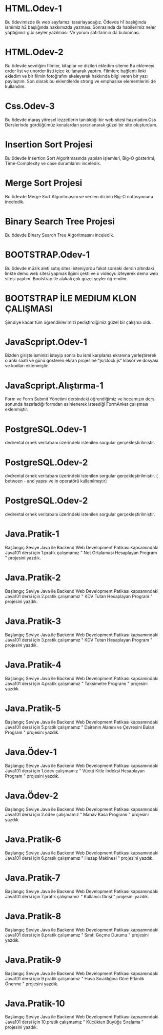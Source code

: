 # HTML.Odev-1

Bu ödevimizde ilk web sayfamızı tasarlayacağız. 
Ödevde h1 başlığında ismimiz h2 başlığında hakkımızda yazması. Sonrasında da habilerimiz neler yaptığımız gibi şeyler yazılması. Ve yorum satırlarının da bulunması.

# HTML.Odev-2

Bu ödevde sevdiğim filmler, kitaplar ve dizileri ekledim siteme.Bu eklemeyi order list ve unorder listi içiçe kullanarak yaptım.  Filmlere bağlantı linki ekledim ve bir filmin fotoğrafını ekeleyerek hakkında bilgi veren bir yazı paylaştım. Son olarak bu eklentilerde strong ve emphasise elementlerini de kullandım.

# Css.Odev-3

Bu ödevde maraş yöresel lezzetlerin tanıtıldığı bir web sitesi hazırladım.Css Derslerinde gördüğümüz konulardan yararlanarak güzel bir site oluşturdum.

# Insertion Sort Projesi

Bu ödevde Insertion Sort Algoritmasında yapılan işlemleri, Big-O gösterimi, Time-Complexity ve case durumlarını inceledik.

# Merge Sort Projesi

Bu ödevde Merge Sort Algoritmasını ve verilen dizinin Big-O notasyonunu  inceledik.

# Binary Search Tree Projesi

Bu ödevde Binary Search Tree Algoritmasını inceledik.

# BOOTSTRAP.Odev-1

Bu ödevde müzik aleti satış sitesi isteniyordu fakat sonraki dersin altındaki linkte demo web sitesi yapmak ilgimi çekti ve o videoyu izleyerek demo web sitesi yaptım. Bootstrap ile alakalı çok güzel şeyler öğrendim. 

# BOOTSTRAP İLE MEDIUM KLON ÇALIŞMASI

Şimdiye kadar tüm öğrendiklerimizi pediştirdiğimiz güzel bir çalışma oldu.

# JavaScpript.Odev-1

Bizden girişte isminizi isteyip sonra bu ismi karşılama ekranına yerleştirerek o anki saati ve günü gösteren ekran projesine "js/clock.js" klasör ve dosyası ve kodları eklenmiştir.

# JavaScpript.Alıştırma-1

Form ve Form Submit Yönetimi dersindeki öğrendiğimiz ve hocamızın ders sonunda hazırladığı formdan esinlenerek isteediği FormAnket çalışması eklenmiştir.

# PostgreSQL.Odev-1

dvdrental örnek veritabanı üzerindeki istenilen sorgular gerçekleştirilmiştir.

# PostgreSQL.Odev-2

dvdrental örnek veritabanı üzerindeki istenilen sorgular gerçekleştirilmiştir. ( between - and yapısı ve in operatörü kullanılmıştır)

# PostgreSQL.Odev-2

dvdrental örnek veritabanı üzerindeki istenilen sorgular gerçekleştirilmiştir.

# Java.Pratik-1

Başlangıç Seviye Java ile Backend Web Development Patikası kapsamındaki Java101 dersi için 1.pratik çalışmamız " Not Ortalaması Hesaplayan Program " projesini yazdık.

# Java.Pratik-2

Başlangıç Seviye Java ile Backend Web Development Patikası kapsamındaki Java101 dersi için 2.pratik çalışmamız " KDV Tutarı Hesaplayan Program " projesini yazdık.

# Java.Pratik-3

Başlangıç Seviye Java ile Backend Web Development Patikası kapsamındaki Java101 dersi için 3.pratik çalışmamız " KDV Tutarı Hesaplayan Program " projesini yazdık.

# Java.Pratik-4

Başlangıç Seviye Java ile Backend Web Development Patikası kapsamındaki Java101 dersi için 4.pratik çalışmamız " Taksimetre Programı " projesini yazdık.

# Java.Pratik-5

Başlangıç Seviye Java ile Backend Web Development Patikası kapsamındaki Java101 dersi için 5.pratik çalışmamız " Dairenin Alanını ve Çevresini Bulan Program " projesini yazdık.

# Java.Ödev-1

Başlangıç Seviye Java ile Backend Web Development Patikası kapsamındaki Java101 dersi için 1.ödev çalışmamız " Vücut Kitle İndeksi Hesaplayan Program " projesini yazdık.

# Java.Ödev-2

Başlangıç Seviye Java ile Backend Web Development Patikası kapsamındaki Java101 dersi için 2.ödev çalışmamız " Manav Kasa Programı " projesini yazdık.

# Java.Pratik-6

Başlangıç Seviye Java ile Backend Web Development Patikası kapsamındaki Java101 dersi için 6.pratik çalışmamız " Hesap Makinesi " projesini yazdık.

# Java.Pratik-7

Başlangıç Seviye Java ile Backend Web Development Patikası kapsamındaki Java101 dersi için 7.pratik çalışmamız " Kullanıcı Girişi " projesini yazdık.

# Java.Pratik-8

Başlangıç Seviye Java ile Backend Web Development Patikası kapsamındaki Java101 dersi için 8.pratik çalışmamız " Sınıfı Geçme Durumu " projesini yazdık.

# Java.Pratik-9

Başlangıç Seviye Java ile Backend Web Development Patikası kapsamındaki Java101 dersi için 9.pratik çalışmamız " Hava Sıcaklığına Göre Etkinlik Önerme " projesini yazdık.

# Java.Pratik-10

Başlangıç Seviye Java ile Backend Web Development Patikası kapsamındaki Java101 dersi için 10.pratik çalışmamız " Küçükten Büyüğe Sıralama " projesini yazdık.